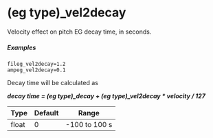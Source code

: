 ---
---
# (eg type)_vel2decay

Velocity effect on pitch EG decay time, in seconds.

##### Examples

```
fileg_vel2decay=1.2
ampeg_vel2decay=0.1
```

Decay time will be calculated as

***decay time = (eg type)_decay + (eg type)_vel2decay * velocity / 127***

| Type  | Default | Range         |
| ---   | ---     | ---           |
| float | 0       | -100 to 100 s |
